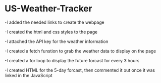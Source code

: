 # US-Weather-Tracker

-I added the needed links to create the webpage

-I created the html and css styles to the page 

-I attached the API key for the weather information

-I created a fetch funstion to grab the weather data to display on the page

-I created a for loop to display the future forcast for every 3 hours

-I created HTML for the 5-day forcast, then commented it out once it was linked in the JavaScript
